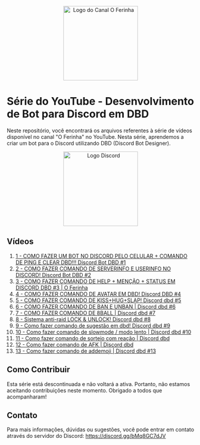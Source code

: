 <p align="center">
  <img src="https://imgur.com/6VW9rbi.jpg" alt="Logo do Canal O Ferinha" width="200" height="200">
</p>

<h1>Série do YouTube - Desenvolvimento de Bot para Discord em DBD</h1>

<p>Neste repositório, você encontrará os arquivos referentes à série de vídeos disponível no canal "O Ferinha" no YouTube. Nesta série, aprendemos a criar um bot para o Discord utilizando DBD (Discord Bot Designer).</p>

<p align="center">
  <img src="https://imgur.com/vHYzZQk.png" alt="Logo Discord" width="200" height="200">
</p>

<h2>Vídeos</h2>

<ol>
  <li><a href="https://youtu.be/N4uiLV9LHnY">1 - COMO FAZER UM BOT NO DISCORD PELO CELULAR + COMANDO DE PING E CLEAR DBD!!! Discord Bot DBD #1</a></li>
  <li><a href="https://youtu.be/Dz6oFlA3JjE">2 - COMO FAZER COMANDO DE SERVERINFO E USERINFO NO DISCORD! Discord Bot DBD #2</a></li>
  <li><a href="https://youtu.be/RmXjRfz_9DU">3 - COMO FAZER COMANDO DE HELP + MENÇÃO + STATUS EM DISCORD DBD #3 | O Ferinha</a></li>
  <li><a href="https://youtu.be/k4r-ZfFwrvg">4 - COMO FAZER COMANDO DE AVATAR EM DBD! Discord DBD #4</a></li>
  <li><a href="https://youtu.be/cJvHnxQ-JH4">5 - COMO FAZER COMANDO DE KISS+HUG+SLAP! Discord dbd #5</a></li>
  <li><a href="https://youtu.be/8WHSjVi4GDM">6 - COMO FAZER COMANDO DE BAN E UNBAN | Discord dbd #6</a></li>
  <li><a href="https://youtu.be/CCGyK1KxFqY">7 - COMO FAZER COMANDO DE 8BALL | Discord dbd #7</a></li>
  <li><a href="https://youtu.be/f2gPs7HxgV0">8 - Sistema anti-raid LOCK & UNLOCK! Discord dbd #8</a></li>
  <li><a href="https://youtu.be/h0D0b79u2kg">9 - Como fazer comando de sugestão em dbd! Discord dbd #9</a></li>
  <li><a href="https://youtu.be/-w24xkGCiv8">10 - Como fazer comando de slowmode / modo lento | Discord dbd #10</a></li>
  <li><a href="https://youtu.be/pteX-fbyeW8">11 - Como fazer comando de sorteio com reação | Discord dbd</a></li>
  <li><a href="https://youtu.be/s1r1yQJMsbU">12 - Como fazer comando de AFK | Discord dbd</a></li>
  <li><a href="https://youtu.be/bfcJtZuoNhg">13 - Como fazer comando de addemoji | Discord dbd #13</a></li>
</ol>

<h2>Como Contribuir</h2>

<p>Esta série está descontinuada e não voltará a ativa. Portanto, não estamos aceitando contribuições neste momento. Obrigado a todos que acompanharam!</p>

<h2>Contato</h2>

<p>Para mais informações, dúvidas ou sugestões, você pode entrar em contato através do servidor do Discord: <a href="https://discord.gg/bMq8GC7dJV">https://discord.gg/bMq8GC7dJV</a></p>
